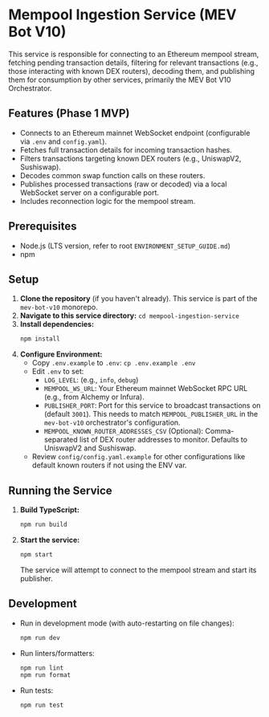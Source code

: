 # Mempool Ingestion Service (MEV Bot V10)

This service is responsible for connecting to an Ethereum mempool stream, fetching pending transaction details, filtering for relevant transactions (e.g., those interacting with known DEX routers), decoding them, and publishing them for consumption by other services, primarily the MEV Bot V10 Orchestrator.

## Features (Phase 1 MVP)

*   Connects to an Ethereum mainnet WebSocket endpoint (configurable via `.env` and `config.yaml`).
*   Fetches full transaction details for incoming transaction hashes.
*   Filters transactions targeting known DEX routers (e.g., UniswapV2, Sushiswap).
*   Decodes common swap function calls on these routers.
*   Publishes processed transactions (raw or decoded) via a local WebSocket server on a configurable port.
*   Includes reconnection logic for the mempool stream.

## Prerequisites

*   Node.js (LTS version, refer to root `ENVIRONMENT_SETUP_GUIDE.md`)
*   npm

## Setup

1.  **Clone the repository** (if you haven't already). This service is part of the `mev-bot-v10` monorepo.
2.  **Navigate to this service directory:** `cd mempool-ingestion-service`
3.  **Install dependencies:**
    ```bash
    npm install
    ```
4.  **Configure Environment:**
    *   Copy `.env.example` to `.env`: `cp .env.example .env`
    *   Edit `.env` to set:
        *   `LOG_LEVEL`: (e.g., `info`, `debug`)
        *   `MEMPOOL_WS_URL`: Your Ethereum mainnet WebSocket RPC URL (e.g., from Alchemy or Infura).
        *   `PUBLISHER_PORT`: Port for this service to broadcast transactions on (default `3001`). This needs to match `MEMPOOL_PUBLISHER_URL` in the `mev-bot-v10` orchestrator's configuration.
        *   `MEMPOOL_KNOWN_ROUTER_ADDRESSES_CSV` (Optional): Comma-separated list of DEX router addresses to monitor. Defaults to UniswapV2 and Sushiswap.
    *   Review `config/config.yaml.example` for other configurations like default known routers if not using the ENV var.

## Running the Service

1.  **Build TypeScript:**
    ```bash
    npm run build
    ```
2.  **Start the service:**
    ```bash
    npm start
    ```
    The service will attempt to connect to the mempool stream and start its publisher.

## Development

*   Run in development mode (with auto-restarting on file changes):
    ```bash
    npm run dev
    ```
*   Run linters/formatters:
    ```bash
    npm run lint
    npm run format
    ```
*   Run tests:
    ```bash
    npm run test
    ```
